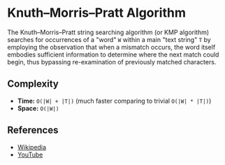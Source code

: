 # Knuth–Morris–Pratt Algorithm

The Knuth–Morris–Pratt string searching algorithm (or
KMP algorithm) searches for occurrences of a "word" `W`
within a main "text string" `T` by employing the
observation that when a mismatch occurs, the word itself
embodies sufficient information to determine where the
next match could begin, thus bypassing re-examination
of previously matched characters.

## Complexity

- **Time:** `O(|W| + |T|)` (much faster comparing to trivial `O(|W| * |T|)`)
- **Space:** `O(|W|)`

## References

- [Wikipedia](https://en.wikipedia.org/wiki/Knuth%E2%80%93Morris%E2%80%93Pratt_algorithm)
- [YouTube](https://www.youtube.com/watch?v=GTJr8OvyEVQ&list=PLLXdhg_r2hKA7DPDsunoDZ-Z769jWn4R8)
